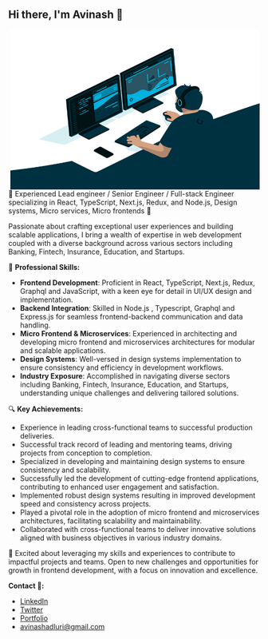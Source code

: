 ## Hi there, I'm Avinash 👋

  <img align="right" alt="GIF" src="https://raw.githubusercontent.com/g-popovic/g-popovic/master/programmer.gif" width="500" height="320" />

🌟 Experienced Lead engineer / Senior Engineer / Full-stack Engineer  specializing in React, TypeScript, Next.js, Redux, and Node.js, Design systems, Micro services, Micro frontends 🌟

Passionate about crafting exceptional user experiences and building scalable applications, I bring a wealth of expertise in web development coupled with a diverse background across various sectors including Banking, Fintech, Insurance, Education, and Startups.

💼 **Professional Skills:**
- **Frontend Development**: Proficient in React, TypeScript, Next.js, Redux, Graphql and JavaScript, with a keen eye for detail in UI/UX design and implementation.
- **Backend Integration**: Skilled in Node.js , Typescript, Graphql and Express.js for seamless frontend-backend communication and data handling.
- **Micro Frontend & Microservices**: Experienced in architecting and developing micro frontend and microservices architectures for modular and scalable applications.
- **Design Systems**: Well-versed in design systems implementation to ensure consistency and efficiency in development workflows.
- **Industry Exposure**: Accomplished in navigating diverse sectors including Banking, Fintech, Insurance, Education, and Startups, understanding unique challenges and delivering tailored solutions.
  
🔍 **Key Achievements:**

- Experience in leading cross-functional teams to successful production deliveries. 
- Successful track record of leading and mentoring teams, driving projects from conception to completion.
- Specialized in developing and maintaining design systems to ensure consistency and scalability. 
- Successfully led the development of cutting-edge frontend applications, contributing to enhanced user engagement and satisfaction.
- Implemented robust design systems resulting in improved development speed and consistency across projects.
- Played a pivotal role in the adoption of micro frontend and microservices architectures, facilitating scalability and maintainability.
- Collaborated with cross-functional teams to deliver innovative solutions aligned with business objectives in various industry domains.


🚀 Excited about leveraging my skills and experiences to contribute to impactful projects and teams. Open to new challenges and opportunities for growth in frontend development, with a focus on innovation and excellence.

**Contact 📱:**

-   <a href="https://www.linkedin.com/in/avinashadluri/">LinkedIn</a>
-   <a href="https://twitter.com/avinashadluri/">Twitter</a>
-   <a href="https://avinashadluri.github.io">Portfolio</a>
-   avinashadluri@gmail.com
